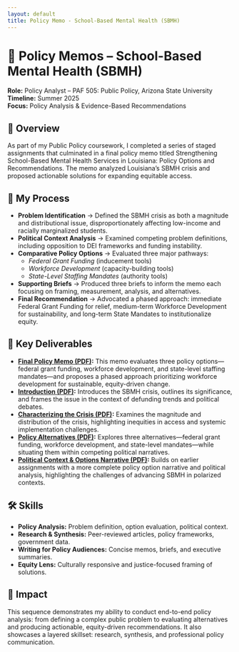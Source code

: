 ```yaml
---
layout: default
title: Policy Memo - School-Based Mental Health (SBMH)
---
```


# 📝 Policy Memos – School-Based Mental Health (SBMH)
**Role:** Policy Analyst – PAF 505: Public Policy, Arizona State University   
**Timeline:** Summer 2025   
**Focus:** Policy Analysis & Evidence-Based Recommendations   


## 📌 Overview
As part of my Public Policy coursework, I completed a series of staged assignments that culminated in a final policy memo titled Strengthening School-Based Mental Health Services in Louisiana: Policy Options and Recommendations. The memo analyzed Louisiana’s SBMH crisis and proposed actionable solutions for expanding equitable access.

## 🔄 My Process
- **Problem Identification** → Defined the SBMH crisis as both a magnitude and distributional issue, disproportionately affecting low-income and racially marginalized students.
- **Political Context Analysis** → Examined competing problem definitions, including opposition to DEI frameworks and funding instability.
- **Comparative Policy Options** → Evaluated three major pathways:  
  - *Federal Grant Funding* (inducement tools)  
  - *Workforce Development* (capacity-building tools)  
  - *State-Level Staffing Mandates* (authority tools)  
- **Supporting Briefs** → Produced three briefs to inform the memo each focusing on framing, measurement, analysis, and alternatives.
- **Final Recommendation** → Advocated a phased approach: immediate Federal Grant Funding for relief, medium-term Workforce Development for sustainability, and long-term State Mandates to institutionalize equity.

## 📂 Key Deliverables
- **[Final Policy Memo (PDF)](Policy-Memo-Alizea-Alvarez-Sookram.pdf):** This memo evaluates three policy options—federal grant funding, workforce development, and state-level staffing mandates—and proposes a phased approach prioritizing workforce development for sustainable, equity-driven change.
- **[Introduction (PDF)](Policy-Memo-Introduction.pdf):** Introduces the SBMH crisis, outlines its significance, and frames the issue in the context of defunding trends and political debates.  
- **[Characterizing the Crisis (PDF)](Characterizing-the-School-Based-Mental-Health-Crisis.pdf):** Examines the magnitude and distribution of the crisis, highlighting inequities in access and systemic implementation challenges.  
- **[Policy Alternatives (PDF)](Advancing-School-Based-Mental-Health-in-a-Divided-Policy-Landscape.pdf):** Explores three alternatives—federal grant funding, workforce development, and state-level mandates—while situating them within competing political narratives.  
- **[Political Context & Options Narrative (PDF)](Advancing-School-Based-Mental-Health-in-a-Divided-Policy-Landscape.pdf):** Builds on earlier assignments with a more complete policy option narrative and political analysis, highlighting the challenges of advancing SBMH in polarized contexts.  


## 🛠️ Skills
- **Policy Analysis:** Problem definition, option evaluation, political context.
- **Research & Synthesis:** Peer-reviewed articles, policy frameworks, government data.
- **Writing for Policy Audiences:** Concise memos, briefs, and executive summaries.
- **Equity Lens:** Culturally responsive and justice-focused framing of solutions.

## 🌟 Impact
This sequence demonstrates my ability to conduct end-to-end policy analysis: from defining a complex public problem to evaluating alternatives and producing actionable, equity-driven recommendations. It also showcases a layered skillset: research, synthesis, and professional policy communication.
